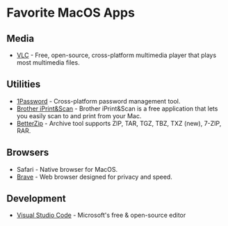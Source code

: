 # Favorite MacOS Apps

## Media
* [VLC](https://www.videolan.org/vlc/index.html) - Free, open-source, cross-platform multimedia player that plays most multimedia files.

## Utilities
* [1Password](https://1password.com/) - Cross-platform password management tool.
* [Brother iPrint&Scan](https://apps.apple.com/us/app/brother-iprint-scan/id1193539993?mt=12) - Brother iPrint&Scan is a free application that lets you easily scan to and print from your Mac.
* [BetterZip](https://macitbetter.com/) - Archive tool supports ZIP, TAR, TGZ, TBZ, TXZ (new), 7-ZIP, RAR.

## Browsers
* Safari - Native browser for MacOS.
* [Brave](https://brave.com/) - Web browser designed for privacy and speed.

## Development
* [Visual Studio Code](https://code.visualstudio.com/) - Microsoft's free & open-source editor
